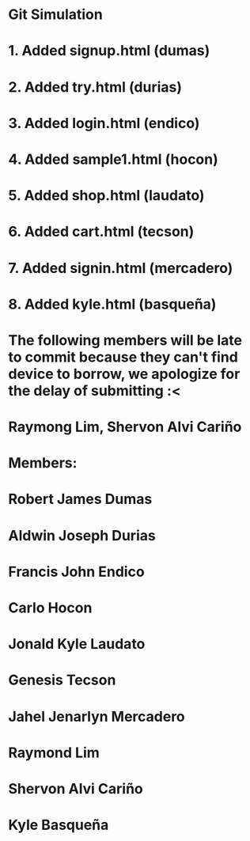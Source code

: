 # Git Simulation
# 1. Added signup.html (dumas)
# 2. Added try.html (durias)
# 3. Added login.html (endico)
# 4. Added sample1.html (hocon)
# 5. Added shop.html (laudato)
# 6. Added cart.html (tecson)
# 7. Added signin.html (mercadero)
# 8. Added kyle.html (basqueña)
#
# The following members will be late to commit because they can't find device to borrow, we apologize for the delay of submitting :<
# Raymong Lim, Shervon Alvi Cariño
#
# Members: 
# Robert James Dumas
# Aldwin Joseph Durias
# Francis John Endico
# Carlo Hocon
# Jonald Kyle Laudato
# Genesis Tecson
# Jahel Jenarlyn Mercadero
# Raymond Lim
# Shervon Alvi Cariño
# Kyle Basqueña

